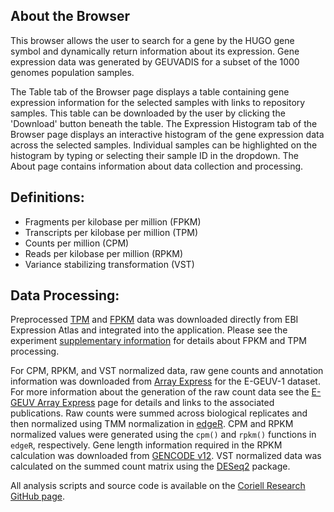 ## About the Browser

This browser allows the user to search for a gene by the HUGO gene symbol and 
dynamically return information about its expression. Gene expression data was 
generated by GEUVADIS for a subset of the 1000 genomes population samples. 

The Table tab of the Browser page displays a table containing gene expression 
information for the selected samples with links to repository samples. This table
can be downloaded by the user by clicking the 'Download' button beneath the table. 
The Expression Histogram tab of the Browser page displays an interactive histogram 
of the gene expression data across the selected samples. Individual samples can be highlighted on the histogram by typing or selecting their sample ID in the dropdown. 
The About page contains information about data collection and processing.

## Definitions:

- Fragments per kilobase per million (FPKM)
- Transcripts per kilobase per million (TPM)
- Counts per million (CPM)
- Reads per kilobase per million (RPKM)
- Variance stabilizing transformation (VST)

## Data Processing:

Preprocessed [TPM](https://www.ebi.ac.uk/gxa/experiments-content/E-GEUV-1/resources/ExperimentDownloadSupplier.RnaSeqBaseline/tpms.tsv) 
and [FPKM](https://www.ebi.ac.uk/gxa/experiments-content/E-GEUV-1/resources/ExperimentDownloadSupplier.RnaSeqBaseline/fpkms.tsv) 
data was downloaded directly from EBI Expression Atlas and integrated into the 
application. Please see the experiment [supplementary information](https://www.ebi.ac.uk/gxa/experiments/E-GEUV-1/Supplementary%20Information)
for details about FPKM and TPM processing.

For CPM, RPKM, and VST normalized data, raw gene counts and annotation information was 
downloaded from [Array Express](https://www.ebi.ac.uk/arrayexpress/files/E-GEUV-1/)
for the E-GEUV-1 dataset. For more information about the generation of the raw count
data see the [E-GEUV Array Express](https://www.ebi.ac.uk/arrayexpress/experiments/E-GEUV-1/)
page for details and links to the associated publications. Raw counts were summed
across biological replicates and then normalized using TMM normalization in 
[edgeR](https://bioconductor.org/packages/release/bioc/html/edgeR.html). CPM and RPKM
normalized values were generated using the `cpm()` and `rpkm()` functions in `edgeR`, respectively.
Gene length information required in the RPKM calculation was downloaded from [GENCODE v12](ftp://ftp.ebi.ac.uk/pub/databases/gencode/Gencode_human/release_12/gencode.v12.annotation.gtf.gz).
VST normalized data was calculated on the summed count matrix using the [DESeq2](https://bioconductor.org/packages/release/bioc/html/DESeq2.html) package.

All analysis scripts and source code is available on the [Coriell Research GitHub page](https://github.com/coriell-research/geuv-expression-browser).


